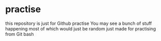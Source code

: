 # practise
this repository is just for Github practise
You may see a bunch of stuff happening
most of which would just be random
just made for practising from Git bash

